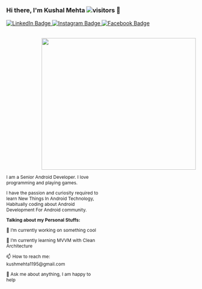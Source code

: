 ### Hi there, I'm Kushal Mehta ![visitors](https://visitor-badge.glitch.me/badge?page_id=KushalMehta1995.visitor-badge) 👋

<div id="badges">
  <a href="https://www.linkedin.com/in/kushal-mehta-81269016a">
    <img src="https://img.shields.io/badge/LinkedIn-blue?style=for-the-badge&logo=linkedin&logoColor=white" alt="LinkedIn Badge"/>
  </a>
  <a href="https://instagram.com/kush__mehta?igshid=YmMyMTA2M2Y=">
    <img src="https://img.shields.io/badge/Instagram-E4405F?style=for-the-badge&logo=instagram&logoColor=white" alt="Instagram Badge"/>
  </a>
  <a href="https://www.facebook.com/kushal.mehta.1995">
    <img src="https://img.shields.io/badge/Facebook-1877F2?style=for-the-badge&logo=facebook&logoColor=white" alt="Facebook Badge"/>
  </a>
</div>
<br>

<p align="center">
      <p I am a Senior Android Developer. I love programming and playing games. align="left">
      <p I have the passion and curiosity required to learn New Things In Android Technology>
      <p - 🤔  I’m currently working on something cool>
      <p - 🌱 I’m currently learning MVVM with Clean Architecture>
      <p - 👯 How to reach me: kushmehta1195@gmail.com>
      <p - 💬 Ask me about anything, I am happy to help>
      <img src="https://github.com/KushalMehta1995/KushalMehta1995/blob/main/93699-coding.gif" width="410" height="350" align="right"/>
</p>







<div style="height: 100%; width:100%; font-size:0; display:flex;">
    <div style="display:inline-block;zoom:1;vertical-align:top;font-size:12px;width:50%;">
      <p>
        I am a Senior Android Developer. I love programming and playing games.
      </p>
      <p>
        I have the passion and curiosity required to learn New Things In Android Technology, Habitually coding about Android Development For Android community.
      </p>
      <p>
        <b>Talking about my Personal Stuffs:</b>
      </p>
      <p>
        🤔  I’m currently working on something cool
      </p>
      <p>
        🌱 I’m currently learning MVVM with Clean Architecture
      </p>
      <p>
        📫 How to reach me: kushmehta1195@gmail.com
      </p>
      <p>
        💬 Ask me about anything, I am happy to help
      </p>
    </div>
   
</div>
<br>
<br>
<br>

<g-emoji class="g-emoji" alias="chart_with_upwards_trend" fallback-src="https://github.githubassets.com/images/icons/emoji/unicode/1f4c8.png">📈</g-emoji>
<em><strong>My GitHub Stats:</strong></em>
<br>
<img height="180em" src="https://github-readme-stats.vercel.app/api?username=KushalMehta1995&show_icons=true&hide_border=true&&count_private=true&include_all_commits=true" />
